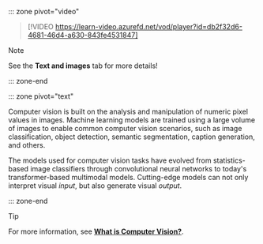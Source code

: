 ::: zone pivot="video"

>[!VIDEO https://learn-video.azurefd.net/vod/player?id=db2f32d6-4681-46d4-a630-843fe4531847]

> [!NOTE]
> See the **Text and images** tab for more details!

::: zone-end

::: zone pivot="text"

Computer vision is built on the analysis and manipulation of numeric pixel values in images. Machine learning models are trained using a large volume of images to enable common computer vision scenarios, such as image classification, object detection, semantic segmentation, caption generation, and others.

The models used for computer vision tasks have evolved from statistics-based image classifiers through convolutional neural networks to today's transformer-based multimodal models. Cutting-edge models can not only interpret visual *input*, but also generate visual *output*.

::: zone-end

> [!TIP]
> For more information, see **[What is Computer Vision?](https://azure.microsoft.com/resources/cloud-computing-dictionary/what-is-computer-vision?azure-portal=true)**.
